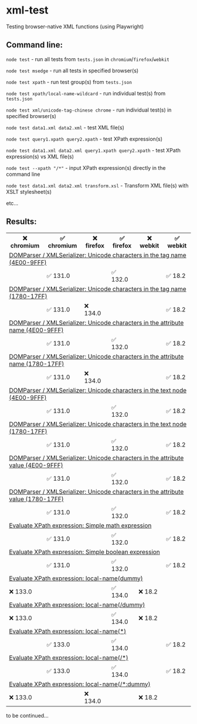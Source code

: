 # xml-test
Testing browser-native XML functions (using Playwright)

## Command line:

`node test` - run all tests from `tests.json` in `chromium`/`firefox`/`webkit`

`node test msedge` - run all tests in specified browser(s)

`node test xpath` - run test group(s) from `tests.json`

`node test xpath/local-name-wildcard` - run individual test(s) from `tests.json`

`node test xml/unicode-tag-chinese chrome` - run individual test(s) in specified browser(s)

`node test data1.xml data2.xml` - test XML file(s)

`node test query1.xpath query2.xpath` - test XPath expression(s)

`node test data1.xml data2.xml query1.xpath query2.xpath` - test XPath expression(s) vs XML file(s)

`node test --xpath "/*"` - input XPath expression(s) directly in the command line

`node test data1.xml data2.xml transform.xsl` - Transform XML file(s) with XSLT stylesheet(s)

etc...

## Results:
<table>
<tr><th>❌ chromium</th><th>✅ chromium</th><th>❌ firefox</th><th>✅ firefox</th><th>❌ webkit</th><th>✅ webkit</th></tr>
<tr><td colspan="6"><a href="https://github.com/jazz-soft/xml-test/blob/main/tests.json#L14">DOMParser / XMLSerializer: Unicode characters in the tag name (4E00-9FFF)</a></td></tr>
<tr><td></td><td>✅ 131.0</td><td></td><td>✅ 132.0</td><td></td><td>✅ 18.2</td></tr>
<tr><td colspan="6"><a href="https://github.com/jazz-soft/xml-test/blob/main/tests.json#L19">DOMParser / XMLSerializer: Unicode characters in the tag name (1780-17FF)</a></td></tr>
<tr><td></td><td>✅ 131.0</td><td>❌ 134.0</td><td></td><td></td><td>✅ 18.2</td></tr>
<tr><td colspan="6"><a href="https://github.com/jazz-soft/xml-test/blob/main/tests.json#L24">DOMParser / XMLSerializer: Unicode characters in the attribute name (4E00-9FFF)</a></td></tr>
<tr><td></td><td>✅ 131.0</td><td></td><td>✅ 132.0</td><td></td><td>✅ 18.2</td></tr>
<tr><td colspan="6"><a href="https://github.com/jazz-soft/xml-test/blob/main/tests.json#L29">DOMParser / XMLSerializer: Unicode characters in the attribute name (1780-17FF)</a></td></tr>
<tr><td></td><td>✅ 131.0</td><td>❌ 134.0</td><td></td><td></td><td>✅ 18.2</td></tr>
<tr><td colspan="6"><a href="https://github.com/jazz-soft/xml-test/blob/main/tests.json#L34">DOMParser / XMLSerializer: Unicode characters in the text node (4E00-9FFF)</a></td></tr>
<tr><td></td><td>✅ 131.0</td><td></td><td>✅ 132.0</td><td></td><td>✅ 18.2</td></tr>
<tr><td colspan="6"><a href="https://github.com/jazz-soft/xml-test/blob/main/tests.json#L39">DOMParser / XMLSerializer: Unicode characters in the text node (1780-17FF)</a></td></tr>
<tr><td></td><td>✅ 131.0</td><td></td><td>✅ 132.0</td><td></td><td>✅ 18.2</td></tr>
<tr><td colspan="6"><a href="https://github.com/jazz-soft/xml-test/blob/main/tests.json#L44">DOMParser / XMLSerializer: Unicode characters in the attribute value (4E00-9FFF)</a></td></tr>
<tr><td></td><td>✅ 131.0</td><td></td><td>✅ 132.0</td><td></td><td>✅ 18.2</td></tr>
<tr><td colspan="6"><a href="https://github.com/jazz-soft/xml-test/blob/main/tests.json#L49">DOMParser / XMLSerializer: Unicode characters in the attribute value (1780-17FF)</a></td></tr>
<tr><td></td><td>✅ 131.0</td><td></td><td>✅ 132.0</td><td></td><td>✅ 18.2</td></tr>
<tr><td colspan="6"><a href="https://github.com/jazz-soft/xml-test/blob/main/tests.json#L55">Evaluate XPath expression: Simple math expression</a></td></tr>
<tr><td></td><td>✅ 131.0</td><td></td><td>✅ 132.0</td><td></td><td>✅ 18.2</td></tr>
<tr><td colspan="6"><a href="https://github.com/jazz-soft/xml-test/blob/main/tests.json#L61">Evaluate XPath expression: Simple boolean expression</a></td></tr>
<tr><td></td><td>✅ 131.0</td><td></td><td>✅ 132.0</td><td></td><td>✅ 18.2</td></tr>
<tr><td colspan="6"><a href="https://github.com/jazz-soft/xml-test/blob/main/tests.json#L67">Evaluate XPath expression: local-name(dummy)</a></td></tr>
<tr><td>❌ 133.0</td><td></td><td></td><td>✅ 134.0</td><td>❌ 18.2</td><td></td></tr>
<tr><td colspan="6"><a href="https://github.com/jazz-soft/xml-test/blob/main/tests.json#L74">Evaluate XPath expression: local-name(/dummy)</a></td></tr>
<tr><td>❌ 133.0</td><td></td><td></td><td>✅ 134.0</td><td>❌ 18.2</td><td></td></tr>
<tr><td colspan="6"><a href="https://github.com/jazz-soft/xml-test/blob/main/tests.json#L81">Evaluate XPath expression: local-name(*)</a></td></tr>
<tr><td></td><td>✅ 133.0</td><td></td><td>✅ 134.0</td><td></td><td>✅ 18.2</td></tr>
<tr><td colspan="6"><a href="https://github.com/jazz-soft/xml-test/blob/main/tests.json#L88">Evaluate XPath expression: local-name(/*)</a></td></tr>
<tr><td></td><td>✅ 133.0</td><td></td><td>✅ 134.0</td><td></td><td>✅ 18.2</td></tr>
<tr><td colspan="6"><a href="https://github.com/jazz-soft/xml-test/blob/main/tests.json#L95">Evaluate XPath expression: local-name(/*:dummy)</a></td></tr>
<tr><td>❌ 133.0</td><td></td><td>❌ 134.0</td><td></td><td>❌ 18.2</td><td></td></tr>
</table>
to be continued...